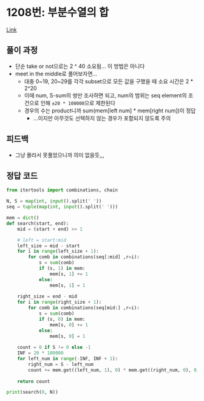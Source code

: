 # 1208번: 부분수열의 합
[Link](https://www.acmicpc.net/problem/1208)

## 풀이 과정
* 단순 take or not으로는 2 ^ 40 소요됨... 이 방법은 아니다
* meet in the middle로 풀어보자면...
  * 대충 0~19, 20~29를 각각 subset으로 모든 값을 구했을 때 소요 시간은 2 * 2^20
  * 이때 num, S-sum의 쌍만 조사하면 되고, num의 범위는 seq element의 조건으로 인해 `±20 * 100000`으로 제한된다
  * 경우의 수는 product니까 sum(mem[left num] * mem[right num])이 정답
    * ...이지만 아무것도 선택하지 않는 경우가 포함되지 않도록 주의

## 피드백
* 그냥 몰라서 못풀었으니까 의미 없을듯,,,

## 정답 코드
```python
from itertools import combinations, chain

N, S = map(int, input().split(' '))
seq = tuple(map(int, input().split(' ')))

mem = dict()
def search(start, end):
    mid = (start + end) >> 1

    # left = start:mid
    left_size = mid - start
    for i in range(left_size + 1):
        for comb in combinations(seq[:mid] ,r=i):
            s = sum(comb)
            if (s, 1) in mem:
                mem[s, 1] += 1
            else:
                mem[s, 1] = 1
        
    right_size = end - mid
    for i in range(right_size + 1):
        for comb in combinations(seq[mid:] ,r=i):
            s = sum(comb)
            if (s, 0) in mem:
                mem[s, 0] += 1
            else:
                mem[s, 0] = 1
    
    count = 0 if S != 0 else -1
    INF = 20 * 100000
    for left_num in range(-INF, INF + 1):
        right_num = S - left_num
        count += mem.get((left_num, 1), 0) * mem.get((right_num, 0), 0)
    
    return count

print(search(0, N))
```
